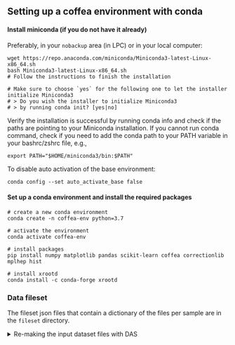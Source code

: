 ## Setting up a coffea environment with conda

#### Install miniconda (if you do not have it already)
Preferably, in your `nobackup` area (in LPC) or in your local computer:
```
wget https://repo.anaconda.com/miniconda/Miniconda3-latest-Linux-x86_64.sh
bash Miniconda3-latest-Linux-x86_64.sh
# Follow the instructions to finish the installation

# Make sure to choose `yes` for the following one to let the installer initialize Miniconda3
# > Do you wish the installer to initialize Miniconda3
# > by running conda init? [yes|no]
```
Verify the installation is successful by running conda info and check if the paths are pointing to your Miniconda installation. 
If you cannot run conda command, check if you need to add the conda path to your PATH variable in your bashrc/zshrc file, e.g.,
```
export PATH="$HOME/miniconda3/bin:$PATH"
```
To disable auto activation of the base environment:
```
conda config --set auto_activate_base false
```

#### Set up a conda environment and install the required packages
```
# create a new conda environment
conda create -n coffea-env python=3.7

# activate the environment
conda activate coffea-env

# install packages
pip install numpy matplotlib pandas scikit-learn coffea correctionlib mplhep hist

# install xrootd
conda install -c conda-forge xrootd
```


### Data fileset

The fileset json files that contain a dictionary of the files per sample are in the `fileset` directory.

<details><summary>Re-making the input dataset files with DAS</summary>
<p>

```bash
# connect to LPC with a port forward to access the jupyter notebook server
ssh USERNAME@cmslpc-sl7.fnal.gov -L8xxx:localhost:8xxx

# create a working directory and clone the repo (if you have not done yet)
# git clone git@github.com:deoache/VBFDM_UdeA.git

# enable the coffea environment, either the python environment
source coffeaenv/bin/activate

# or the conda environment
conda activate coffea-env

# then activate your proxy
voms-proxy-init --voms cms --valid 100:00

# activate cmsset
source /cvmfs/cms.cern.ch/cmsset_default.sh

# the json files are in the fileset directory
cd fileset/

here should be a link looking like `http://localhost:8xxx/?token=...`, displayed in the output at this point, paste that into your browser.
You should see a jupyter notebook with a directory listing.
Open `filesetDAS.ipynb`.

The .json files containing the datasets to be run should be saved in the same `fileset/` directory.

</p>
</details>

